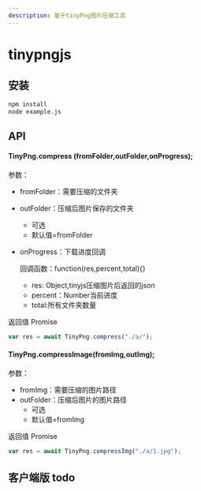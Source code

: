 ```yaml
---
description: 基于tinyPng图片压缩工具
---
```


# tinypngjs

## 安装

```bash
npm install 
node example.js
```


## API

#### TinyPng.compress (fromFolder,outFolder,onProgress);

 
参数：

* fromFolder：需要压缩的文件夹
* outFolder：压缩后图片保存的文件夹
  * 可选
  * 默认值=fromFolder
* onProgress：下载进度回调

  回调函数：function(res,percent,total){}

  * res: Object,tinyjs压缩图片后返回的json
  * percent：Number当前进度
  * total:所有文件夹数量


返回值 Promise

```javascript
var res = await TinyPng.compress("./a/");
```



#### TinyPng.compressImage(fromImg,outImg);
  
参数：

* fromImg：需要压缩的图片路径
* outFolder：压缩后图片的图片路径
  * 可选
  * 默认值=fromImg

返回值 Promise

```javascript
var res = await TinyPng.compressImg("./a/1.jpg");
```



## 客户端版 todo

 


